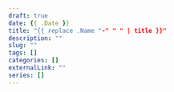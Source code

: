 ```yaml
---
draft: true
date: {{ .Date }}
title: "{{ replace .Name "-" " " | title }}"
description: ""
slug: "" 
tags: []
categories: []
externalLink: ""
series: []
---
```

